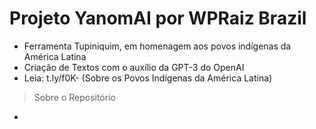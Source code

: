 # Projeto YanomAI por WPRaiz Brazil

- Ferramenta Tupiniquim, em homenagem aos povos indígenas da América Latina
- Criação de Textos com o auxílio da GPT-3 do OpenAI
- Leia: t.ly/f0K- (Sobre os Povos Indígenas da América Latina)

> Sobre o Repositório
- 

